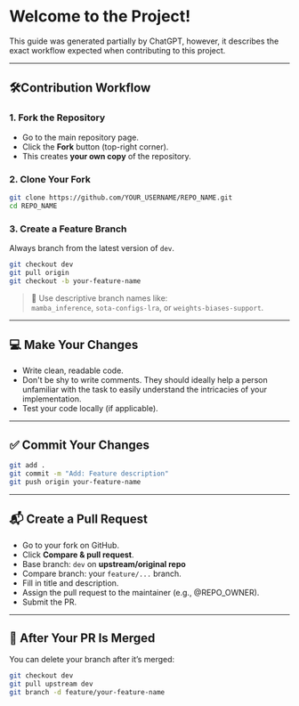 # Welcome to the Project!


This guide was generated partially by ChatGPT, however, it describes the exact 
workflow expected when contributing to this project.

---

## 🛠Contribution Workflow

### 1. Fork the Repository

- Go to the main repository page.
- Click the **Fork** button (top-right corner).
- This creates **your own copy** of the repository.

### 2. Clone Your Fork

```bash
git clone https://github.com/YOUR_USERNAME/REPO_NAME.git
cd REPO_NAME
```

### 3. Create a Feature Branch

Always branch from the latest version of `dev`.

```bash
git checkout dev
git pull origin
git checkout -b your-feature-name
```

> 🔄 Use descriptive branch names like:  
> `mamba_inference`, `sota-configs-lra`, or `weights-biases-support`.

---

## 💻 Make Your Changes

- Write clean, readable code.
- Don't be shy to write comments. They should ideally help a person unfamiliar with 
the task to easily understand the intricacies of your implementation.
- Test your code locally (if applicable).

---

## ✅ Commit Your Changes

```bash
git add .
git commit -m "Add: Feature description"
git push origin your-feature-name
```

---

## 📬 Create a Pull Request

- Go to your fork on GitHub.
- Click **Compare & pull request**.
- Base branch: `dev` on **upstream/original repo**
- Compare branch: your `feature/...` branch.
- Fill in title and description.
- Assign the pull request to the maintainer (e.g., @REPO_OWNER).
- Submit the PR.

---

## 🧹 After Your PR Is Merged

You can delete your branch after it’s merged:

```bash
git checkout dev
git pull upstream dev
git branch -d feature/your-feature-name
```


